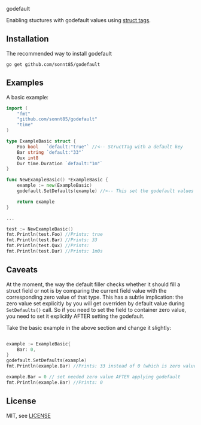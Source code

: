 godefault

Enabling stuctures with godefault values using [struct tags](http://golang.org/pkg/reflect/#StructTag).

## Installation

The recommended way to install godefault

```
go get github.com/sonnt85/godefault
```

## Examples

A basic example:

```go
import (
    "fmt"
    "github.com/sonnt85/godefault"
    "time"
)

type ExampleBasic struct {
    Foo bool   `default:"true"` //<-- StructTag with a default key
    Bar string `default:"33"`
    Qux int8
    Dur time.Duration `default:"1m"`
}

func NewExampleBasic() *ExampleBasic {
    example := new(ExampleBasic)
    godefault.SetDefaults(example) //<-- This set the godefault values

    return example
}

...

test := NewExampleBasic()
fmt.Println(test.Foo) //Prints: true
fmt.Println(test.Bar) //Prints: 33
fmt.Println(test.Qux) //Prints:
fmt.Println(test.Dur) //Prints: 1m0s
```

## Caveats

At the moment, the way the default filler checks whether it should fill a struct field or not is by comparing the current field value with the corresponding zero value of that type. This has a subtle implication: the zero value set explicitly by you will get overriden by default value during `SetDefaults()` call. So if you need to set the field to container zero value, you need to set it explicitly AFTER setting the godefault.

Take the basic example in the above section and change it slightly:

```go

example := ExampleBasic{
    Bar: 0,
}
godefault.SetDefaults(example)
fmt.Println(example.Bar) //Prints: 33 instead of 0 (which is zero value for int)

example.Bar = 0 // set needed zero value AFTER applying godefault
fmt.Println(example.Bar) //Prints: 0

```

## License

MIT, see [LICENSE](LICENSE)
